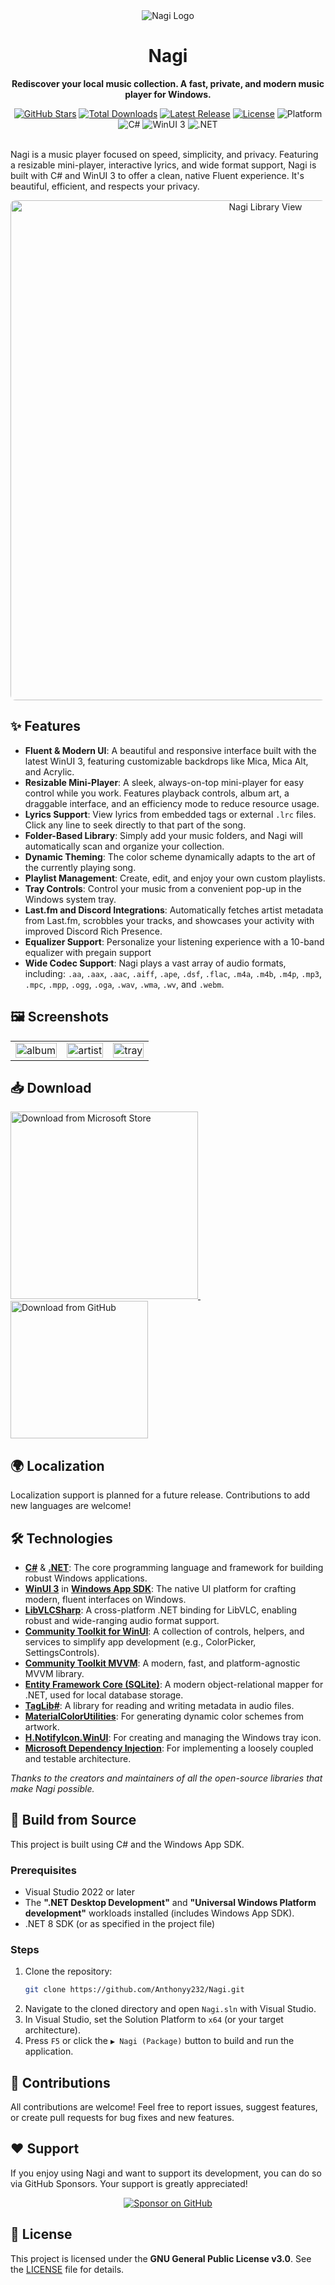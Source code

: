 <div align="center">
  <img src="https://github.com/user-attachments/assets/58f7a205-113d-463e-a2f3-d9979b935da1" alt="Nagi Logo">
    
  # Nagi 

  **Rediscover your local music collection. A fast, private, and modern music player for Windows.**
  
<div align="center">
    <a href="https://github.com/Anthonyy232/Nagi/stargazers"><img src="https://img.shields.io/github/stars/Anthonyy232/Nagi?style=flat-square" alt="GitHub Stars"></a>
    <a href="https://github.com/Anthonyy232/Nagi/releases"><img src="https://img.shields.io/github/downloads/Anthonyy232/Nagi/total?style=flat-square&color=52c65f" alt="Total Downloads"></a>
    <a href="https://github.com/Anthonyy232/Nagi/releases/latest"><img src="https://img.shields.io/github/v/release/Anthonyy232/Nagi?style=flat-square" alt="Latest Release"></a>
    <a href="https://github.com/Anthonyy232/Nagi/blob/master/LICENSE"><img src="https://img.shields.io/github/license/Anthonyy232/Nagi?style=flat-square" alt="License"></a>
    <img src="https://img.shields.io/badge/Platform-Windows-0078D6?style=flat-square&logo=windows" alt="Platform">
    <img src="https://img.shields.io/badge/C%23-239120?style=flat-square&logo=c-sharp&logoColor=white" alt="C#">
    <img src="https://img.shields.io/badge/WinUI_3-59278F?style=flat-square&logo=windows&logoColor=white" alt="WinUI 3">
    <img src="https://img.shields.io/badge/.NET-512BD4?style=flat-square&logo=dotnet&logoColor=white" alt=".NET">
</div>

</div>

<div>
    <br>
    <p>
    Nagi is a music player focused on speed, simplicity, and privacy. Featuring a resizable mini-player, interactive lyrics, and wide format support, Nagi is built with C# and WinUI 3 to offer a clean, native Fluent experience. It's beautiful, efficient, and respects your privacy.
    </p>
</div>


<div align="center">
  <img src="https://github.com/user-attachments/assets/a79450a7-d84e-4fe9-92b5-724b890e3e1d" alt="Nagi Library View" width="800" style="border-radius: 8px;">
</div>

## ✨ Features
- **Fluent & Modern UI**: A beautiful and responsive interface built with the latest WinUI 3, featuring customizable backdrops like Mica, Mica Alt, and Acrylic.
- **Resizable Mini-Player**: A sleek, always-on-top mini-player for easy control while you work. Features playback controls, album art, a draggable interface, and an efficiency mode to reduce resource usage.
- **Lyrics Support**: View lyrics from embedded tags or external `.lrc` files. Click any line to seek directly to that part of the song.
- **Folder-Based Library**: Simply add your music folders, and Nagi will automatically scan and organize your collection.
- **Dynamic Theming**: The color scheme dynamically adapts to the art of the currently playing song.
- **Playlist Management**: Create, edit, and enjoy your own custom playlists.
- **Tray Controls**: Control your music from a convenient pop-up in the Windows system tray.
- **Last.fm and Discord Integrations**: Automatically fetches artist metadata from Last.fm, scrobbles your tracks, and showcases your activity with improved Discord Rich Presence.
- **Equalizer Support**: Personalize your listening experience with a 10-band equalizer with pregain support
- **Wide Codec Support**: Nagi plays a vast array of audio formats, including: `.aa`, `.aax`, `.aac`, `.aiff`, `.ape`, `.dsf`, `.flac`, `.m4a`, `.m4b`, `.m4p`, `.mp3`, `.mpc`, `.mpp`, `.ogg`, `.oga`, `.wav`, `.wma`, `.wv`, and `.webm`.

## 🖼️ Screenshots

<div align="center">
  <table border="0" cellspacing="10">
    <tr>
      <td><img src="https://github.com/user-attachments/assets/1387ccc4-d436-403b-8396-8888fbe1be26" width="100%" alt="album" /></td>
      <td><img src="https://github.com/user-attachments/assets/c99ac0a0-7484-4b6c-8113-e6abc731f879" width="100%" alt="artist" /></td>
      <td><img src="https://github.com/user-attachments/assets/ea46c4c4-8e22-4c45-9cd7-d275ea770e88" width="100%" alt="tray" /></td>
    </tr>
  </table>
</div>

## 📥 Download
<div>
  <a href="https://apps.microsoft.com/detail/9P1V1PPML3QT?referrer=appbadge&launch=true&mode=full">
    <img src="https://get.microsoft.com/images/en-us%20dark.svg" alt="Download from Microsoft Store" width="300">
  </a>
  &nbsp;&nbsp;&nbsp;&nbsp;
  <a href="https://github.com/Anthonyy232/Nagi/releases">
    <img src="https://github.com/user-attachments/assets/f81e6835-068d-4513-894b-659b5ac7f0ea" alt="Download from GitHub" width="220">
  </a>
</div>

## 🌍 Localization
Localization support is planned for a future release. Contributions to add new languages are welcome!

## 🛠️ Technologies
- **[C#](https://docs.microsoft.com/en-us/dotnet/csharp/)** & **[.NET](https://dotnet.microsoft.com/)**: The core programming language and framework for building robust Windows applications.
- **[WinUI 3](https://docs.microsoft.com/en-us/windows/apps/winui/winui3/)** in **[Windows App SDK](https://github.com/microsoft/WindowsAppSDK)**: The native UI platform for crafting modern, fluent interfaces on Windows.
- **[LibVLCSharp](https://github.com/videolan/libvlcsharp)**: A cross-platform .NET binding for LibVLC, enabling robust and wide-ranging audio format support.
- **[Community Toolkit for WinUI](https://github.com/CommunityToolkit/WindowsCommunityToolkit)**: A collection of controls, helpers, and services to simplify app development (e.g., ColorPicker, SettingsControls).
- **[Community Toolkit MVVM](https://docs.microsoft.com/en-us/dotnet/communitytoolkit/mvvm/)**: A modern, fast, and platform-agnostic MVVM library.
- **[Entity Framework Core (SQLite)](https://docs.microsoft.com/en-us/ef/core/)**: A modern object-relational mapper for .NET, used for local database storage.
- **[TagLib#](https://github.com/mono/taglib-sharp)**: A library for reading and writing metadata in audio files.
- **[MaterialColorUtilities](https://github.com/material-foundation/material-color-utilities)**: For generating dynamic color schemes from artwork.
- **[H.NotifyIcon.WinUI](https://github.com/HavenDV/H.NotifyIcon)**: For creating and managing the Windows tray icon.
- **[Microsoft Dependency Injection](https://docs.microsoft.com/en-us/dotnet/core/extensions/dependency-injection)**: For implementing a loosely coupled and testable architecture.

*Thanks to the creators and maintainers of all the open-source libraries that make Nagi possible.*

## 🚀 Build from Source

This project is built using C# and the Windows App SDK.

### Prerequisites
- Visual Studio 2022 or later
- The **".NET Desktop Development"** and **"Universal Windows Platform development"** workloads installed (includes Windows App SDK).
- .NET 8 SDK (or as specified in the project file)

### Steps
1.  Clone the repository:
    ```bash
    git clone https://github.com/Anthonyy232/Nagi.git
    ```
2.  Navigate to the cloned directory and open `Nagi.sln` with Visual Studio.
3.  In Visual Studio, set the Solution Platform to `x64` (or your target architecture).
4.  Press `F5` or click the `▶ Nagi (Package)` button to build and run the application.

## 🤝 Contributions
All contributions are welcome! Feel free to report issues, suggest features, or create pull requests for bug fixes and new features.

## ❤️ Support
If you enjoy using Nagi and want to support its development, you can do so via GitHub Sponsors. Your support is greatly appreciated!

<div align="center">
  <a href="https://github.com/sponsors/Anthonyy232"><img src="https://img.shields.io/badge/Sponsor_on_GitHub-d75594?style=for-the-badge&logo=github&logoColor=white" alt="Sponsor on GitHub"></a>
</div>

## 📄 License
This project is licensed under the **GNU General Public License v3.0**. See the [LICENSE](LICENSE) file for details.
